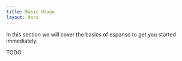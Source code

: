 ```yaml
---
title: Basic Usage
layout: docs
---
```

In this section we will cover the basics of espanso to get you started immediately.

TODO